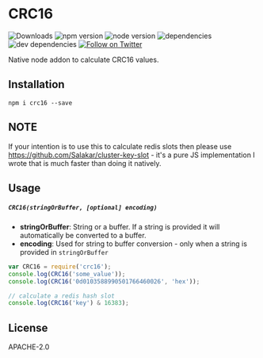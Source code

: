 # CRC16 

![Downloads](https://img.shields.io/npm/dt/crc16.svg)
![npm version](https://img.shields.io/npm/v/crc16.svg)
![node version](https://img.shields.io/node/v/crc16.svg)
![dependencies](https://img.shields.io/david/salakar/crc16.svg)
![dev dependencies](https://img.shields.io/david/dev/salakar/crc16.svg)
<a href="https://twitter.com/mikediarmid"><img src="https://img.shields.io/twitter/follow/mikediarmid.svg?style=social&label=Follow" alt="Follow on Twitter"></a>

Native node addon to calculate CRC16 values.

## Installation

```
npm i crc16 --save
```

## NOTE
If your intention is to use this to calculate redis slots then please use https://github.com/Salakar/cluster-key-slot - it's a pure JS implementation I wrote that is much faster than doing it natively.

## Usage

##### `CRC16(stringOrBuffer, [optional] encoding)`

 - **stringOrBuffer**: String or a buffer. If a string is provided it will automatically be converted to a buffer.
 - **encoding**: Used for string to buffer conversion - only when a string is provided in `stringOrBuffer`

```javascript
var CRC16 = require('crc16');
console.log(CRC16('some_value'));
console.log(CRC16('0d0103588990501766460026', 'hex'));

// calculate a redis hash slot
console.log(CRC16('key') & 16383);
```

## License
APACHE-2.0
